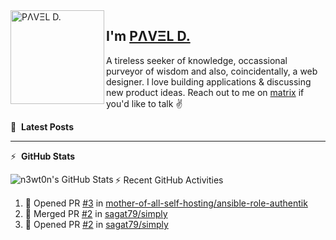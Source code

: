 <img align="left" width="150" height="150" alt="PΛVΞL D." src="https://res.cloudinary.com/dimov/image/upload/c_scale,w_150/v1674315300/logo_qxj2ir.png"/>

## I'm [PΛVΞL D.][homepage]

A tireless seeker of knowledge, occassional purveyor of wisdom and also, coincidentally, a web designer. I love building applications & discussing new product ideas. Reach out to me on [matrix][matrixto] if you'd like to talk ✌️


[homepage]: https://l.dimov.xyz/page?ref=github.com
[matrixto]: https://l.dimov.xyz/matrix?ref=github.com
[github]: https://l.dimov.xyz/github?ref=github.com
   

📑 &nbsp;**Latest Posts**

<!-- DIMOV-POST-LIST:START -->
<!-- DIMOV-POST-LIST:END -->

---

:zap: &nbsp;**GitHub Stats**

<img align="left" alt="n3wt0n's GitHub Stats" src="https://github-readme-stats.vercel.app/api?username=sagat79&show_icons=true&hide_border=true&count_private=true" />


:zap: Recent GitHub Activities
  
<!--START_SECTION:activity-->
1. 💪 Opened PR [#3](https://github.com/mother-of-all-self-hosting/ansible-role-authentik/pull/3) in [mother-of-all-self-hosting/ansible-role-authentik](https://github.com/mother-of-all-self-hosting/ansible-role-authentik)
2. 🎉 Merged PR [#2](https://github.com/sagat79/simply/pull/2) in [sagat79/simply](https://github.com/sagat79/simply)
3. 💪 Opened PR [#2](https://github.com/sagat79/simply/pull/2) in [sagat79/simply](https://github.com/sagat79/simply)
<!--END_SECTION:activity-->

